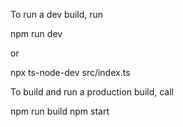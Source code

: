 To run a dev build, run

npm run dev

or

npx ts-node-dev src/index.ts

To build and run a production build, call

npm run build
npm start